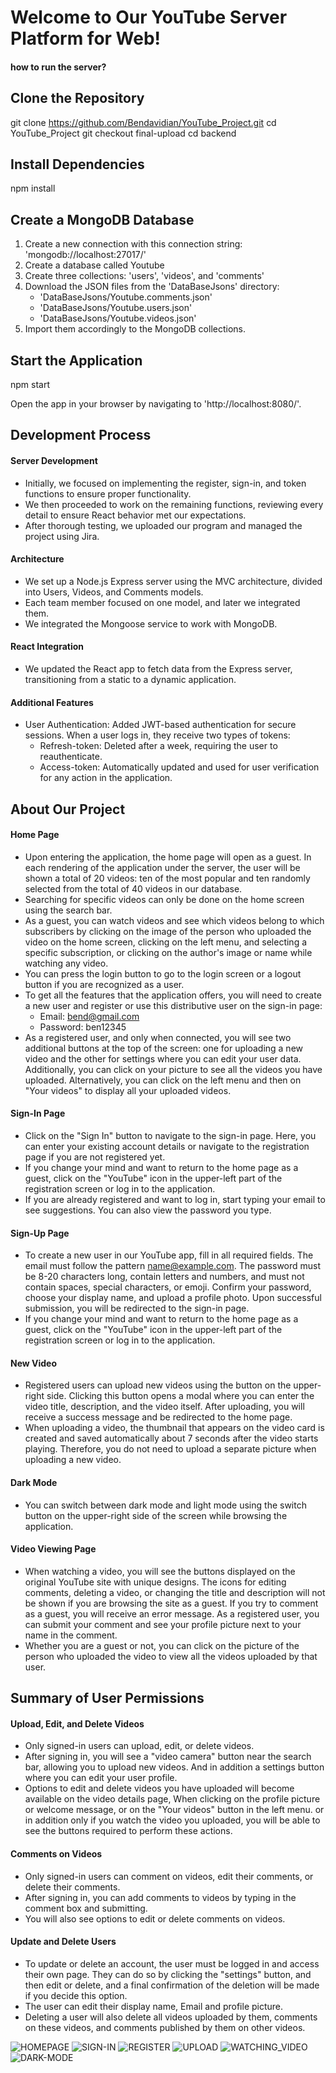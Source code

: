 # Welcome to Our YouTube Server Platform for Web!
#### how to run the server?
## Clone the Repository
git clone https://github.com/Bendavidian/YouTube_Project.git
cd YouTube_Project
git checkout final-upload
cd backend
## Install Dependencies
npm install
## Create a MongoDB Database
1. Create a new connection with this connection string: 'mongodb://localhost:27017/'
2. Create a database called Youtube
3. Create three collections: 'users', 'videos', and 'comments'
4. Download the JSON files from the 'DataBaseJsons' directory:
   * 'DataBaseJsons/Youtube.comments.json'
   * 'DataBaseJsons/Youtube.users.json'
   * 'DataBaseJsons/Youtube.videos.json'
5. Import them accordingly to the MongoDB collections.

## Start the Application
npm start

Open the app in your browser by navigating to 'http://localhost:8080/'.

## Development Process
#### Server Development
* Initially, we focused on implementing the register, sign-in, and token functions to ensure proper functionality.
* We then proceeded to work on the remaining functions, reviewing every detail to ensure React behavior met our expectations.
* After thorough testing, we uploaded our program and managed the project using Jira.
#### Architecture
* We set up a Node.js Express server using the MVC architecture, divided into Users, Videos, and Comments models.
* Each team member focused on one model, and later we integrated them.
* We integrated the Mongoose service to work with MongoDB.
#### React Integration
* We updated the React app to fetch data from the Express server, transitioning from a static to a dynamic application.
  
#### Additional Features
* User Authentication: Added JWT-based authentication for secure sessions. When a user logs in, they receive two types of tokens:
  * Refresh-token: Deleted after a week, requiring the user to reauthenticate.
  * Access-token: Automatically updated and used for user verification for any action in the application.
 
## About Our Project
#### Home Page
* Upon entering the application, the home page will open as a guest. In each rendering of the application under the server, the user will be shown a total of 20 videos: ten of the most popular and ten randomly selected from the total of 40 videos in our database.
* Searching for specific videos can only be done on the home screen using the search bar.
* As a guest, you can watch videos and see which videos belong to which subscribers by clicking on the image of the person who uploaded the video on the home screen, clicking on the left menu, and selecting a specific subscription, or clicking on the author's image or name while watching any video.
* You can press the login button to go to the login screen or a logout button if you are recognized as a user.
* To get all the features that the application offers, you will need to create a new user and register or use this distributive user on the sign-in page:
  * Email: bend@gmail.com
  * Password: ben12345
* As a registered user, and only when connected, you will see two additional buttons at the top of the screen: one for uploading a new video and the other for settings where you can edit your user data. Additionally, you can click on your picture to see all the videos you have uploaded. Alternatively, you can click on the left menu and then on "Your videos" to display all your uploaded videos.

#### Sign-In Page
* Click on the "Sign In" button to navigate to the sign-in page. Here, you can enter your existing account details or navigate to the registration page if you are not registered yet.
* If you change your mind and want to return to the home page as a guest, click on the "YouTube" icon in the upper-left part of the registration screen or log in to the application.
* If you are already registered and want to log in, start typing your email to see suggestions. You can also view the password you type.


#### Sign-Up Page
* To create a new user in our YouTube app, fill in all required fields. The email must follow the pattern name@example.com. The password must be 8-20 characters long, contain letters and numbers, and must not contain spaces, special characters, or emoji. Confirm your password, choose your display name, and upload a profile photo. Upon successful submission, you will be redirected to the sign-in page.
* If you change your mind and want to return to the home page as a guest, click on the "YouTube" icon in the upper-left part of the registration screen or log in to the application.

#### New Video
* Registered users can upload new videos using the button on the upper-right side. Clicking this button opens a modal where you can enter the video title, description, and the video itself. After uploading, you will receive a success message and be redirected to the home page.
* When uploading a video, the thumbnail that appears on the video card is created and saved automatically about 7 seconds after the video starts playing. Therefore, you do not need to upload a separate picture when uploading a new video.

#### Dark Mode
* You can switch between dark mode and light mode using the switch button on the upper-right side of the screen while browsing the application.

#### Video Viewing Page
* When watching a video, you will see the buttons displayed on the original YouTube site with unique designs. The icons for editing comments, deleting a video, or changing the title and description will not be shown if you are browsing the site as a guest. If you try to comment as a guest, you will receive an error message. As a registered user, you can submit your comment and see your profile picture next to your name in the comment.
* Whether you are a guest or not, you can click on the picture of the person who uploaded the video to view all the videos uploaded by that user.

## Summary of User Permissions
#### Upload, Edit, and Delete Videos
* Only signed-in users can upload, edit, or delete videos.
* After signing in, you will see a "video camera" button near the search bar, allowing you to upload new videos.
  And in addition a settings button where you can edit your user profile.
* Options to edit and delete videos you have uploaded will become available on the video details page, When clicking on the profile picture or welcome message, or on the "Your videos" button in the left menu. or in addition only if you watch the video you uploaded, you will be able to see the buttons required to perform these actions.

#### Comments on Videos
* Only signed-in users can comment on videos, edit their comments, or delete their comments.
* After signing in, you can add comments to videos by typing in the comment box and submitting.
* You will also see options to edit or delete comments on videos.
  
#### Update and Delete Users
* To update or delete an account, the user must be logged in and access their own page. They can do so by clicking the "settings" button, and then edit or delete, and a final confirmation of the deletion will be made if you decide this option. 
* The user can edit their display name, Email and profile picture.
* Deleting a user will also delete all videos uploaded by them, comments on these videos, and comments published by them on other videos.




![HOMEPAGE](https://github.com/Bendavidian/YouTube_Project/assets/122617665/85796115-e3c8-4f4b-a61e-e4521d9cf287)
![SIGN-IN](https://github.com/Bendavidian/YouTube_Project/assets/122617665/f5752a8d-82df-4194-ad60-a86b360b8aff)
![REGISTER](https://github.com/Bendavidian/YouTube_Project/assets/122617665/98ebe137-c0cd-4786-97af-c49de4e587fc)
![UPLOAD](https://github.com/Bendavidian/YouTube_Project/assets/122617665/82528b40-8be0-40f0-a662-d6127d9023b0)
![WATCHING_VIDEO](https://github.com/Bendavidian/YouTube_Project/assets/122617665/dfd9cdd5-b07f-4e41-a8a9-b8e288f52247)
![DARK-MODE](https://github.com/Bendavidian/YouTube_Project/assets/122617665/65b3f182-3eb0-4d98-85ea-b6a6cf29a29b)












